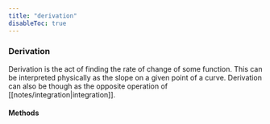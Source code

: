 ```yaml
---
title: "derivation"
disableToc: true
---
```

### Derivation
Derivation is the act of finding the rate of change of some function. This can be interpreted physically as the slope on a given point of a curve. Derivation can also be though as the opposite operation of [[notes/integration|integration]].

#### Methods

